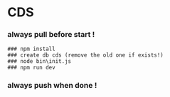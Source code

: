 # CDS
### always pull before start !
    ### npm install
    ### create db cds (remove the old one if exists!)
    ### node bin\init.js
    ### npm run dev
### always push when done !
